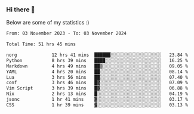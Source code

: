 ### Hi there 👋
Below are some of my statistics :)

<!--START_SECTION:waka-->

```txt
From: 03 November 2023 - To: 03 November 2024

Total Time: 51 hrs 45 mins

norg             12 hrs 41 mins  ██████░░░░░░░░░░░░░░░░░░░   23.84 %
Python           8 hrs 39 mins   ████░░░░░░░░░░░░░░░░░░░░░   16.25 %
Markdown         4 hrs 49 mins   ██▒░░░░░░░░░░░░░░░░░░░░░░   09.05 %
YAML             4 hrs 20 mins   ██░░░░░░░░░░░░░░░░░░░░░░░   08.14 %
Lua              3 hrs 56 mins   ██░░░░░░░░░░░░░░░░░░░░░░░   07.40 %
conf             3 hrs 46 mins   █▓░░░░░░░░░░░░░░░░░░░░░░░   07.09 %
Vim Script       3 hrs 39 mins   █▓░░░░░░░░░░░░░░░░░░░░░░░   06.88 %
Nix              2 hrs 13 mins   █░░░░░░░░░░░░░░░░░░░░░░░░   04.19 %
jsonc            1 hr 41 mins    ▓░░░░░░░░░░░░░░░░░░░░░░░░   03.17 %
CSS              1 hr 39 mins    ▓░░░░░░░░░░░░░░░░░░░░░░░░   03.13 %
```

<!--END_SECTION:waka-->

<!--
**KlapenHz/KlapenHz** is a ✨ _special_ ✨ repository because its `README.md` (this file) appears on your GitHub profile.

Here are some ideas to get you started:

- 🔭 I’m currently working on ...
- 🌱 I’m currently learning ...
- 👯 I’m looking to collaborate on ...
- 🤔 I’m looking for help with ...
- 💬 Ask me about ...
- 📫 How to reach me: ...
- 😄 Pronouns: ...
- ⚡ Fun fact: ...
-->
